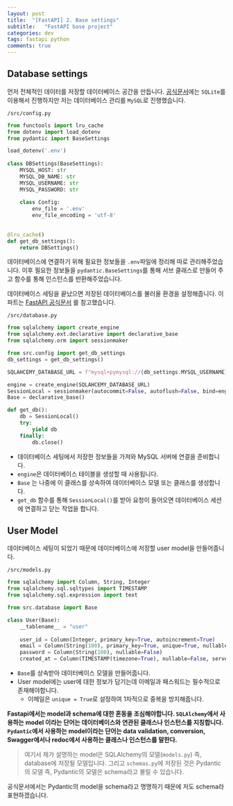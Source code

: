 ```yaml
---
layout: post
title:  "[FastAPI] 2. Base settings"
subtitle:   "FastAPI base project"
categories: dev
tags: fastapi python
comments: true
---
```


## Database settings

먼저 전체적인 데이터를 저장할 데이터베이스 공간을 만듭니다. [공식문서](https://fastapi.tiangolo.com/ko/tutorial/sql-databases/#create-the-sqlalchemy-parts)에는 `SQLite`를 이용해서 진행하지만 저는 데이터베이스 관리를 `MySQL`로 진행했습니다.   

`/src/config.py`
```python
from functools import lru_cache
from dotenv import load_dotenv
from pydantic import BaseSettings

load_dotenv('.env')
    
class DBSettings(BaseSettings):
    MYSQL_HOST: str
    MYSQL_DB_NAME: str
    MYSQL_USERNAME: str
    MYSQL_PASSWORD: str
    
    class Config:
        env_file = '.env'
        env_file_encoding = 'utf-8'
        
        
@lru_cache()
def get_db_settings():
    return DBSettings()
```

데이터베이스에 연결하기 위해 필요한 정보들을 `.env`파일에 정리해 따로 관리해주었습니다. 이후 필요한 정보들을 `pydantic.BaseSettings`를 통해 서브 클래스로 만들어 주고 함수를 통해 인스턴스를 반환해주었습니다.


데이터베이스 세팅을 끝났으면 저장된 데이터베이스를 불러올 환경을 설정해줍니다. 이 파트는 [FastAPI 공식문서](https://fastapi.tiangolo.com/ko/tutorial/sql-databases/#create-the-sqlalchemy-parts) 를 참고했습니다.

`/src/database.py`
```python
from sqlalchemy import create_engine
from sqlalchemy.ext.declarative import declarative_base
from sqlalchemy.orm import sessionmaker

from src.config import get_db_settings
db_settings = get_db_settings()

SQLAHCEMY_DATABASE_URL = f"mysql+pymysql://{db_settings.MYSQL_USERNAME}:{db_settings.MYSQL_PASSWORD}@{db_settings.MYSQL_HOST}/{db_settings.MYSQL_DB_NAME}"

engine = create_engine(SQLAHCEMY_DATABASE_URL)
SessionLocal = sessionmaker(autocommit=False, autoflush=False, bind=engine)
Base = declarative_base()

def get_db():
    db = SessionLocal()
    try:
        yield db
    finally:
        db.close()
```

- 데이터베이스 세팅에서 저장한 정보들을 가져와 MySQL 서버에 연결을 준비합니다.
- `engine`은 데이터베이스 테이블을 생성할 때 사용됩니다.
- `Base` 는 나중에 이 클래스를 상속하여 데이터베이스 모델 또는 클래스를 생성합니다.
- `get_db` 함수를 통해 `SessionLocal()`를 받아 요청이 들어오면 데이터베이스 세션에 연결하고 닫는 작업을 합니다.


## User Model

데이터베이스 세팅이 되었기 때문에 데이터베이스에 저장할 user model을 만들어줍니다.

`/src/models.py`
```python
from sqlalchemy import Column, String, Integer
from sqlalchemy.sql.sqltypes import TIMESTAMP
from sqlalchemy.sql.expression import text

from src.database import Base

class User(Base):
    __tablename__ = "user"
    
    user_id = Column(Integer, primary_key=True, autoincrement=True)
    email = Column(String(100), primary_key=True, unique=True, nullable=False)
    password = Column(String(100), nullable=False)
    created_at = Column(TIMESTAMP(timezone=True), nullable=False, server_default=text('now()'))
```

- `Base`를 상속받아 데이터베이스 모델을 만들어줍니다.
- User model에는 user에 대한 정보가 담기는데 이메일과 패스워드는 필수적으로 존재해야합니다.
	- 이메일은 `unique = True`로 설정하여 1차적으로 중복을 방지해줍니다.

**Fastapi에서는 model과 schema에 대한 혼동을 조심해야합니다.
`SQLAlchemy`에서 사용하는 model 이라는 단어는 데이터베이스와 연관된 클래스나 인스턴스를 지칭합니다. `Pydantic`에서 사용하는 model이라는 단어는 data validation, conversion, Swagger에서나 redoc에서 사용하는 클래스나 인스턴스를 말한다.**
> 여기서 제가 설명하는 model은 SQLAlchemy의 모델(`models.py`) 즉, database에 저장될 모델입니다. 그리고 `schemas.py`에 저장된 것은 Pydantic의 모델 즉, Pydantic의 모델은 schema라고 불릴 수 있습니다.

공식문서에서는 Pydantic의 model을 schema라고 명명하기 때문에 저도 schema라 표현하겠습니다.